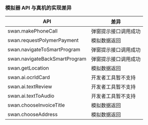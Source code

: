 ### 模拟器 API 与真机的实现差异


|API | 差异 |
|---|---|
|swan.makePhoneCall| 弹窗提示接口调用成功|
|swan.requestPolymerPayment | 模拟数据返回 |
|swan.navigateToSmartProgram | 弹窗提示接口调用成功 |
|swan.navigateBackSmartProgram | 弹窗提示接口调用成功 |
|swan.getLocation | 模拟数据返回 |
|swan.ai.ocrIdCard | 开发者工具暂不支持 |
|swan.ai.textReview | 开发者工具暂不支持 |
|swan.ai.textToAudio | 开发者工具暂不支持 |
|swan.chooseInvoiceTitle | 模拟数据返回 |
|swan.chooseAddress | 模拟数据返回 |